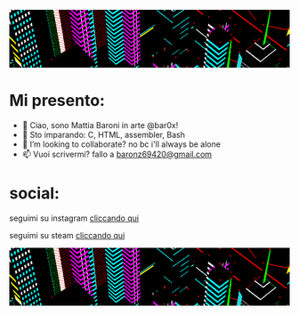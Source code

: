 ![xd](g3.gif)
 
 # Mi presento:
- 👋 Ciao, sono Mattia Baroni in arte @bar0x!
- 🌱 Sto imparando: C, HTML, assembler, Bash
- 💞️ I’m looking to collaborate? no bc i'll always be alone
- 📫 Vuoi scrivermi? fallo a baronz69420@gmail.com
# social:
 seguimi su instagram [cliccando qui](https://www.instagram.com/bar0xx/)
 
 seguimi su steam [cliccando qui](https://steamcommunity.com/id/bar0x/)
 
 ![xd](g3.gif)

<!---
--->
